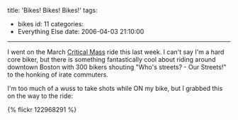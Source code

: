 title: 'Bikes! Bikes! Bikes!'
tags:
  - bikes
id: 11
categories:
  - Everything Else
date: 2006-04-03 21:10:00
---

I went on the March [Critical Mass](http://www.bostoncriticalmass.org/) ride this last week. I can't say I'm a hard core biker, but there is something fantastically cool about riding around downtown Boston with 300 bikers shouting "Who's streets? - Our Streets!" to the honking of irate commuters.

I'm too much of a wuss to take shots while ON my bike, but I grabbed this on the way to the ride:

{% flickr 122968291 %}
